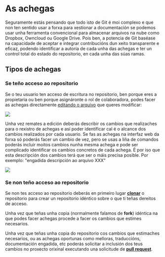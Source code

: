 # As achegas
Seguramente estás pensando que todo isto de Git é moi complexo e que non ten sentido usar a forxa para xestionar a documentación se podemos usar unha ferramenta convencional para almacenar arquivos na nube como Dropbox, Owncloud ou Google Drive. Pois ben, a potencia de Git baséase na capacidade de aceptar e integrar contribucións dun xeito transparente e eficaz, podendo identificar a autoría de cada unha das achegas e ter un control total do estado do repositorio, en cada unha das súas ramas.

## Tipos de achegas

### Se teño acceso ao repositorio

Se o teu usuario ten acceso de escritura no repositorio, ben porque eres a propietaria ou ben porque asignáronte o rol de colaboradora, podes facer as achegas directamente [editando o arquivo](http://forxa.colab.coruna.gal/Co-Lab/manual/src/master/editar.md) que queres modificar:

![](http://forxa.colab.coruna.gal/Co-Lab/manual/raw/master/imaxes/editar.png)

Unha vez remates a edición deberás describir os cambios que realizaches para o rexistro de achegas e así poder identificar cal é o alcance dos cambios realizados por cada usuario. Se fas as achegas na interfaz web da forxa só poderás facer un cambio de vez, pero se usas a liña de comandos poderás incluir moitos cambios nunha mesma achega e pode ser complicado identificar os cambios concretos de cada achega. É por iso que esta descripción dos cambios terá que ser o máis precisa posible. Por exemplo: "engadida descripción ao arquivo XXX"

![](http://forxa.colab.coruna.gal/Co-Lab/manual/raw/master/imaxes/achegas.png)

### Se non teño acceso ao repositorio

Se non tes acceso ao repositorio deberás en primeiro lugar **[clonar](http://forxa.colab.coruna.gal/Co-Lab/manual/src/master/clonar.md)** o repositorio para crear un repositorio idéntico sobre o que ti teñas dereitos de acceso. 

Unha vez que teñas unha copia (normalmente falamos de **fork**) idéntica na que podes facer achegas procede a facer os cambios que estimes necesarios.

Unha vez que teñas unha copia do repositorio cos cambios que estimaches necesarios, ou as achegas oportunas como melloras, traduccións, documentación engadida, etc poderás solicitar a inclusión dos teus cambios no proxecto orixinal executando una solicitude de [**pull request**](http://forxa.colab.coruna.gal/Co-Lab/manual/src/master/pull_request.md).
